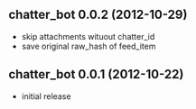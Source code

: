 ## chatter_bot 0.0.2 (2012-10-29)
*   skip attachments wituout chatter_id
*   save original raw_hash of feed_item

## chatter_bot 0.0.1 (2012-10-22)

*   initial release

